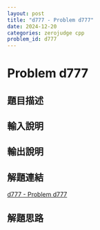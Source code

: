 ```yaml
---
layout: post
title: "d777 - Problem d777"
date: 2024-12-20
categories: zerojudge cpp
problem_id: d777
---
```


# Problem d777

## 題目描述



## 輸入說明



## 輸出說明



## 解題連結

[d777 - Problem d777](https://zerojudge.tw/ShowProblem?problemid=d777)

## 解題思路

